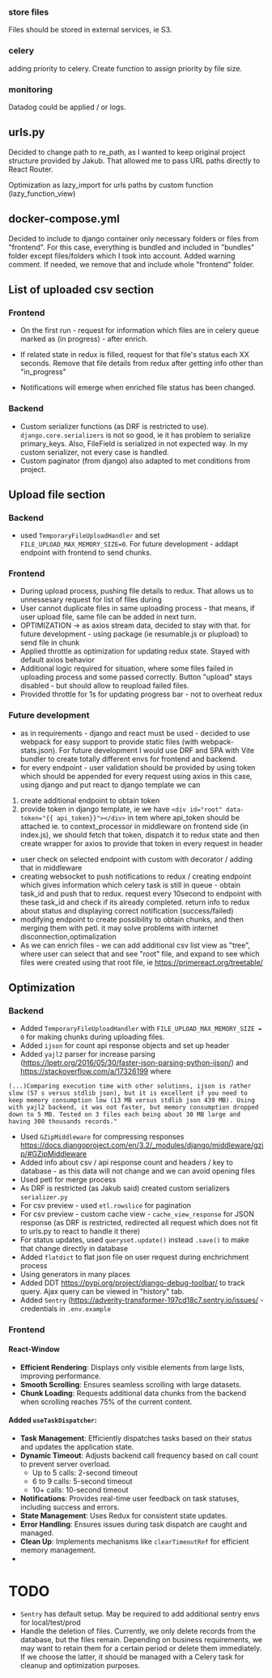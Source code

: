 ### store files
Files should be stored in external services, ie S3.

### celery
adding priority to celery. Create function to assign priority by file size.

### monitoring
Datadog could be applied / or logs.

## urls.py
Decided to change path to re_path, as I wanted to keep original project structure provided by Jakub.
That allowed me to pass URL paths directly to React Router. 

Optimization as lazy_import for urls paths by custom function (lazy_function_view)

## docker-compose.yml
Decided to include to django container only necessary folders or files from "frontend". For this case, 
everything is bundled and included in "bundles" folder except files/folders which I took into account. Added warning comment. If needed, we remove that and include
whole "frontend" folder.

## List of uploaded csv section

### Frontend
* On the first run - request for information which files are in celery queue marked as (in progress) - after enrich.

* If related state in redux is filled, request for that file's status each XX seconds. 
Remove that file details from redux after getting info other than "in_progress"

* Notifications will emerge when enriched file status has been changed.

### Backend
* Custom serializer functions (as DRF is restricted to use). `django.core.serializers` is not so good, ie it has problem to serialize primary_keys. Also, FileField is serialized in not expected way.
In my custom serializer, not every case is handled.
* Custom paginator (from django) also adapted to met conditions from project.

## Upload file section

### Backend
* used `TemporaryFileUploadHandler` and set `FILE_UPLOAD_MAX_MEMORY_SIZE=0`. For future development - addapt endpoint with frontend to send chunks.

### Frontend
* During upload process, pushing file details to redux. That allows us to unnessesary request for list of files during
* User cannot duplicate files in same uploading process - that means, if user upload file, same file can be added in next turn.
* OPTIMIZATION -> as axios stream data, decided to stay with that. for future development - using package (ie resumable.js or plupload) to send file in chunk
* Applied throttle as optimization for updating redux state. Stayed with default axios behavior
* Additional logic required for situation, where some files failed in uploading process and some passed correctly. Button "upload" stays disabled - but should allow to reupload failed files.
* Provided throttle for 1s for updating progress bar - not to overheat redux


### Future development
* as in requirements - django and react must be used - decided to use webpack for easy support to provide static files (with webpack-stats.json). For future development I would use DRF and SPA with Vite bundler to create totally different envs for frontend and backend.
* for every endpoint - user validation should be provided by using token which should be appended for every request using axios
in this case, using django and put react to django template we can
1. create additional endpoint to obtain token
2. provide token in django template, ie we have `<div id="root" data-token="{{ api_token}}"></div>` in tem
    where api_token should be attached ie. to context_processor in middleware
    on frontend side (in index.js), we should fetch that token, dispatch it to redux state and then create wrapper 
    for axios to provide that token in every request in header

* user check on selected endpoint with custom with decorator / adding that in middleware
* creating websocket to push notifications to redux / creating endpoint which gives information which celery task is still in queue - obtain task_id and push that to redux. request every 10second to endpoint with these task_id and check if its already completed. return info to redux about status and displaying correct notification (success/failed)
* modifying endpoint to create possibility to obtain chunks, and then merging them with petl. it may solve problems with internet disconnection,optimalization
* As we can enrich files - we can add additional csv list view as "tree", where user can select that and see "root" file, and expand to see which files were created using that root file, ie https://primereact.org/treetable/ 


## Optimization

### Backend
* Added `TemporaryFileUploadHandler` with `FILE_UPLOAD_MAX_MEMORY_SIZE = 0` for making chunks during uploading files.
* Added `ijson` for count api response objects and set up header
* Added `yajl2` parser for increase parsing (https://lpetr.org/2016/05/30/faster-json-parsing-python-ijson/)
  and https://stackoverflow.com/a/17326199 where 
```
(...)Comparing execution time with other solutions, ijson is rather slow (57 s versus stdlib json), but it is excellent if you need to keep memory consumption low (13 MB versus stdlib json 439 MB). Using with yajl2 backend, it was not faster, but memory consumption dropped down to 5 MB. Tested on 3 files each being about 30 MB large and having 300 thousands records."
```
* Used `GZipMiddleware` for compressing responses https://docs.djangoproject.com/en/3.2/_modules/django/middleware/gzip/#GZipMiddleware
* Added info about csv / api response count and headers / key to database - as this data will not change and we can avoid opening files
* Used petl for merge process
* As DRF is restricted (as Jakub said) created custom serializers `serializer.py`
* For csv preview - used `etl.rowslice` for pagination
* For csv preview  - custom cache view - `cache_view_response` for JSON response (as DRF is restricted, redirected all request which does not fit to urls.py to react to handle it there)
* For status updates, used `queryset.update()` instead `.save()` to make that change directly in database
* Added `flatdict` to flat json file on user request during enchrichment process
* Using generators in many places
* Added DDT https://pypi.org/project/django-debug-toolbar/ to track query. Ajax query can be viewed in "history" tab.
* Added `Sentry` (https://adverity-transformer-197cd18c7.sentry.io/issues/ - credentials in `.env.example`

### Frontend

#### React-Window
- **Efficient Rendering**: Displays only visible elements from large lists, improving performance.
- **Smooth Scrolling**: Ensures seamless scrolling with large datasets.
- **Chunk Loading**: Requests additional data chunks from the backend when scrolling reaches 75% of the current content.

#### Added `useTaskDispatcher`:
- **Task Management**: Efficiently dispatches tasks based on their status and updates the application state.
- **Dynamic Timeout**: Adjusts backend call frequency based on call count to prevent server overload.
  - Up to 5 calls: 2-second timeout
  - 6 to 9 calls: 5-second timeout
  - 10+ calls: 10-second timeout
- **Notifications**: Provides real-time user feedback on task statuses, including success and errors.
- **State Management**: Uses Redux for consistent state updates.
- **Error Handling**: Ensures issues during task dispatch are caught and managed.
- **Clean Up**: Implements mechanisms like `clearTimeoutRef` for efficient memory management.
- 

# TODO
* `Sentry` has default setup. May be required to add additional sentry envs for local/test/prod
* Handle the deletion of files. Currently, we only delete records from the database, but the files remain. Depending on business requirements, we may want to retain them for a certain period or delete them immediately. If we choose the latter, it should be managed with a Celery task for cleanup and optimization purposes.
